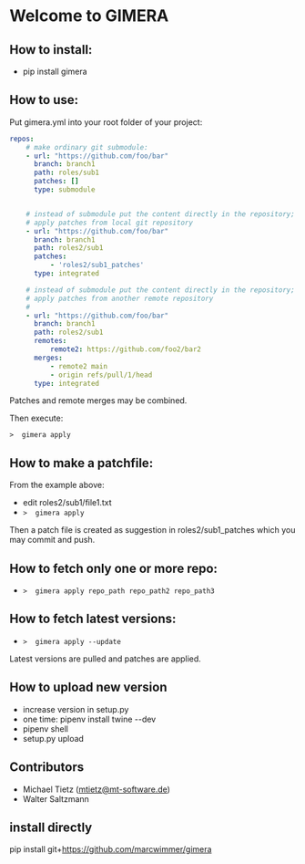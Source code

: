 # Welcome to GIMERA


## How to install:

  * pip install gimera



## How to use:

Put gimera.yml into your root folder of your project:

```yaml
repos:
    # make ordinary git submodule:
    - url: "https://github.com/foo/bar"
      branch: branch1
      path: roles/sub1
      patches: []
      type: submodule


    # instead of submodule put the content directly in the repository;
    # apply patches from local git repository
    - url: "https://github.com/foo/bar"
      branch: branch1
      path: roles2/sub1
      patches:
          - 'roles2/sub1_patches'
      type: integrated

    # instead of submodule put the content directly in the repository;
    # apply patches from another remote repository
    #
    - url: "https://github.com/foo/bar"
      branch: branch1
      path: roles2/sub1
      remotes:
          remote2: https://github.com/foo2/bar2
      merges:
          - remote2 main
          - origin refs/pull/1/head
      type: integrated
```

Patches and remote merges may be combined.

Then execute:

`>  gimera apply`

## How to make a patchfile:

From the example above: 

  * edit roles2/sub1/file1.txt
  * `>  gimera apply`

Then a patch file is created as suggestion in roles2/sub1_patches which you may commit and push.
## How to fetch only one or more repo:

  * `>  gimera apply repo_path repo_path2 repo_path3`
## How to fetch latest versions:

  * `>  gimera apply --update`

Latest versions are pulled and patches are applied.

## How to upload new version
  * increase version in setup.py
  * one time: pipenv install twine --dev
  * pipenv shell
  * setup.py upload

## Contributors
  * Michael Tietz (mtietz@mt-software.de)
  * Walter Saltzmann


## install directly

pip install git+https://github.com/marcwimmer/gimera

